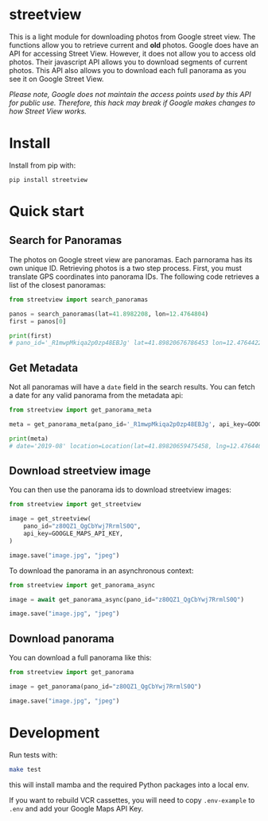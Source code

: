 # streetview

This is a light module for downloading photos from Google street view. The
functions allow you to retrieve current and **old** photos. Google does have an
API for accessing Street View. However, it does not allow you to access old
photos. Their javascript API allows you to download segments of current photos.
This API also allows you to download each full panorama as you see it on Google
Street View.

*Please note, Google does not maintain the access points used by this API for
public use. Therefore, this hack may break if Google makes changes to how
Street View works.*

# Install

Install from pip with:

	pip install streetview

# Quick start

## Search for Panoramas

The photos on Google street view are panoramas. Each parnorama has its own
unique ID. Retrieving photos is a two step process. First, you must translate GPS
coordinates into panorama IDs. The following code retrieves a list of
the closest panoramas:

```python
from streetview import search_panoramas

panos = search_panoramas(lat=41.8982208, lon=12.4764804)
first = panos[0]

print(first)
# pano_id='_R1mwpMkiqa2p0zp48EBJg' lat=41.89820676786453 lon=12.47644220919742 heading=0.8815613985061646 pitch=89.001953125 roll=0.1744659692049026 date='2019-08'
```

## Get Metadata

Not all panoramas will have a `date` field in the search results. You can fetch a date for any valid panorama from the metadata api:

```python
from streetview import get_panorama_meta

meta = get_panorama_meta(pano_id='_R1mwpMkiqa2p0zp48EBJg', api_key=GOOGLE_MAPS_API_KEY)

print(meta)
# date='2019-08' location=Location(lat=41.89820659475458, lng=12.47644649615282) pano_id='_R1mwpMkiqa2p0zp48EBJg'
```
## Download streetview image

You can then use the panorama ids to download streetview images:
```python
from streetview import get_streetview

image = get_streetview(
    pano_id="z80QZ1_QgCbYwj7RrmlS0Q",
    api_key=GOOGLE_MAPS_API_KEY,
)

image.save("image.jpg", "jpeg")
```

To download the panorama in an asynchronous context:

```python
from streetview import get_panorama_async

image = await get_panorama_async(pano_id="z80QZ1_QgCbYwj7RrmlS0Q")

image.save("image.jpg", "jpeg")
```

## Download panorama

You can download a full panorama like this:

```python
from streetview import get_panorama

image = get_panorama(pano_id="z80QZ1_QgCbYwj7RrmlS0Q")

image.save("image.jpg", "jpeg")
```

# Development

Run tests with:
```bash
make test
```
this will install mamba and the required Python packages into a local env.

If you want to rebuild VCR cassettes, you will need to copy `.env-example` to `.env` and add your Google Maps API Key.
